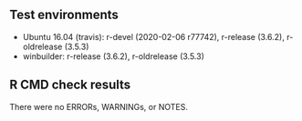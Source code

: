 ## Test environments
* Ubuntu 16.04 (travis): r-devel (2020-02-06 r77742), r-release (3.6.2), r-oldrelease (3.5.3)
* winbuilder: r-release (3.6.2), r-oldrelease (3.5.3)


## R CMD check results
There were no ERRORs, WARNINGs, or NOTES.
